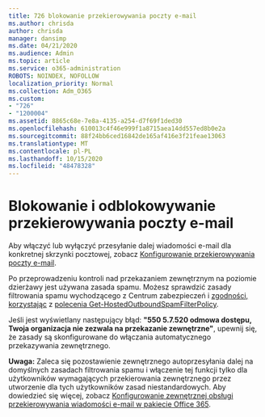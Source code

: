 ```yaml
---
title: 726 blokowanie przekierowywania poczty e-mail
ms.author: chrisda
author: chrisda
manager: dansimp
ms.date: 04/21/2020
ms.audience: Admin
ms.topic: article
ms.service: o365-administration
ROBOTS: NOINDEX, NOFOLLOW
localization_priority: Normal
ms.collection: Adm_O365
ms.custom:
- "726"
- "1200004"
ms.assetid: 8865c68e-7e8a-4135-a254-d7f69f1ded30
ms.openlocfilehash: 610013c4f46e999f1a8715aea14dd557ed8b0e2a
ms.sourcegitcommit: 88f24bb6ced16842de165af416e3f21feae13063
ms.translationtype: MT
ms.contentlocale: pl-PL
ms.lasthandoff: 10/15/2020
ms.locfileid: "48478328"
---
```

# <a name="blocking-or-unblocking-email-forwarding"></a>Blokowanie i odblokowywanie przekierowywania poczty e-mail

Aby włączyć lub wyłączyć przesyłanie dalej wiadomości e-mail dla konkretnej skrzynki pocztowej, zobacz [Konfigurowanie przekierowywania poczty e-mail](https://docs.microsoft.com/microsoft-365/admin/email/configure-email-forwarding).

Po przeprowadzeniu kontroli nad przekazaniem zewnętrznym na poziomie dzierżawy jest używana zasada spamu. Możesz sprawdzić zasady filtrowania spamu wychodzącego z Centrum zabezpieczeń i [zgodności, korzystając](https://protection.office.com/antispam) z [polecenia Get-HostedOutboundSpamFilterPolicy](https://docs.microsoft.com/powershell/module/exchange/get-hostedoutboundspamfilterpolicy).

Jeśli jest wyświetlany następujący błąd: **"550 5.7.520 odmowa dostępu, Twoja organizacja nie zezwala na przekazanie zewnętrzne"**, upewnij się, że zasady są skonfigurowane do włączania automatycznego przekazywania zewnętrznego.

**Uwaga:** Zaleca się pozostawienie zewnętrznego autoprzesyłania dalej na domyślnych zasadach filtrowania spamu i włączenie tej funkcji tylko dla użytkowników wymagających przekierowania zewnętrznego przez utworzenie dla tych użytkowników zasad niestandardowych. Aby dowiedzieć się więcej, zobacz [Konfigurowanie zewnętrznej obsługi przekierowywania wiadomości e-mail w pakiecie Office 365](https://docs.microsoft.com/microsoft-365/security/office-365-security/external-email-forwarding).